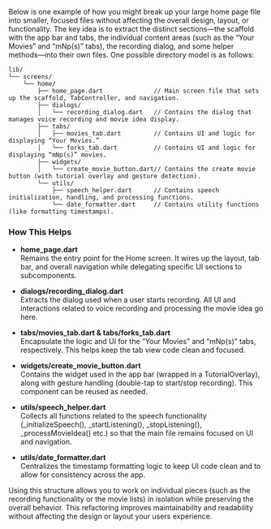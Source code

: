 Below is one example of how you might break up your large home page file into smaller, focused files without affecting the overall design, layout, or functionality. The key idea is to extract the distinct sections—the scaffold with the app bar and tabs, the individual content areas (such as the “Your Movies” and “mNp(s)” tabs), the recording dialog, and some helper methods—into their own files. One possible directory model is as follows:

```plaintext
lib/
└── screens/
    └── home/
        ├── home_page.dart              // Main screen file that sets up the scaffold, TabController, and navigation.
        ├── dialogs/
        │   └── recording_dialog.dart   // Contains the dialog that manages voice recording and movie idea display.
        ├── tabs/
        │   ├── movies_tab.dart         // Contains UI and logic for displaying “Your Movies.”
        │   └── forks_tab.dart          // Contains UI and logic for displaying “mNp(s)” movies.
        ├── widgets/
        │   └── create_movie_button.dart// Contains the create movie button (with tutorial overlay and gesture detection).
        └── utils/
            ├── speech_helper.dart      // Contains speech initialization, handling, and processing functions.
            └── date_formatter.dart     // Contains utility functions (like formatting timestamps).
```

### How This Helps

- **home_page.dart**  
  Remains the entry point for the Home screen. It wires up the layout, tab bar, and overall navigation while delegating specific UI sections to subcomponents.

- **dialogs/recording_dialog.dart**  
  Extracts the dialog used when a user starts recording. All UI and interactions related to voice recording and processing the movie idea go here.

- **tabs/movies_tab.dart & tabs/forks_tab.dart**  
  Encapsulate the logic and UI for the “Your Movies” and “mNp(s)” tabs, respectively. This helps keep the tab view code clean and focused.

- **widgets/create_movie_button.dart**  
  Contains the widget used in the app bar (wrapped in a TutorialOverlay), along with gesture handling (double-tap to start/stop recording). This component can be reused as needed.

- **utils/speech_helper.dart**  
  Collects all functions related to the speech functionality (_initializeSpeech(), _startListening(), _stopListening(), _processMovieIdea() etc.) so that the main file remains focused on UI and navigation.

- **utils/date_formatter.dart**  
  Centralizes the timestamp formatting logic to keep UI code clean and to allow for consistency across the app.

Using this structure allows you to work on individual pieces (such as the recording functionality or the movie lists) in isolation while preserving the overall behavior. This refactoring improves maintainability and readability without affecting the design or layout your users experience.
